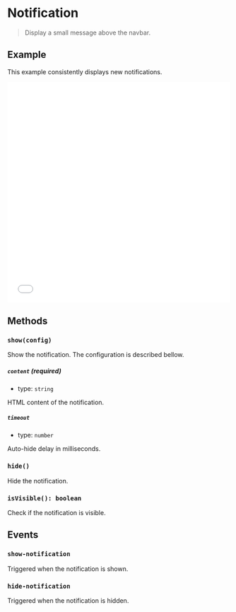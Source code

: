 # Notification

<ApiButton page="PSV.components.Notification.html"/>

> Display a small message above the navbar.


## Example

This example consistently displays new notifications.

<iframe style="width: 100%; height: 500px;" src="//jsfiddle.net/mistic100/m8nxryc4/embedded/result,js/dark" allowfullscreen="allowfullscreen" frameborder="0"></iframe>


## Methods

### `show(config)`

Show the notification. The configuration is described bellow.

##### `content` (required)
- type: `string`

HTML content of the notification.

##### `timeout`
- type: `number`

Auto-hide delay in milliseconds.

### `hide()`

Hide the notification.

### `isVisible(): boolean`

Check if the notification is visible.


## Events

### `show-notification`

Triggered when the notification is shown.

### `hide-notification`

Triggered when the notification is hidden.
